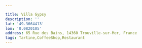 ```yaml
---

title: Villa Gypsy
description: ''
lat: '49.3664413'
lon: '0.0820105'
address: 65 Rue des Bains, 14360 Trouville-sur-Mer, France
tags: Tartine,CoffeeShop,Restaurant
---
```

